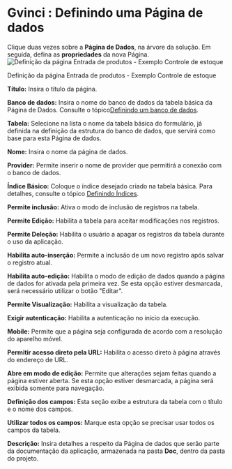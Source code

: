 # Gvinci : Definindo uma Página de dados

Clique duas vezes sobre a **Página de Dados**, na árvore da solução. Em seguida, defina as **propriedades** da nova Página.![Defini&#xE7;&#xE3;o da p&#xE1;gina Entrada de produtos - Exemplo Controle de estoque](http://www.gvinci.com.br/manual/definepgdadosgv5.zoom89.png)

Definição da página Entrada de produtos - Exemplo Controle de estoque

**Título:** Insira o título da página.

**Banco de dados:** Insira o nome do banco de dados da tabela básica da Página de Dados. Consulte o tópico[Definindo um banco de dados](http://www.gvinci.com.br/manual/bancos_de_dados2.htm).

**Tabela:** Selecione na lista o nome da tabela básica do formulário, já definida na definição da estrutura do banco de dados, que servirá como base para esta Página de dados.

**Nome:** Insira o nome da página de dados.

**Provider:** Permite inserir o nome de provider que permitirá a conexão com o banco de dados.

**Índice Básico:** Coloque o índice desejado criado na tabela básica. Para detalhes, consulte o tópico [Definindo Índices](http://www.gvinci.com.br/manual/definindo_indices.htm).

**Permite inclusão:** Ativa o modo de inclusão de registros na tabela.

**Permite Edição:** Habilita a tabela para aceitar modificações nos registros.

**Permite Deleção:** Habilita o usuário a apagar os registros da tabela durante o uso da aplicação.

**Habilita auto-inserção:** Permite a inclusão de um novo registro após salvar o registro atual.

**Habilita auto-edição:** Habilita o modo de edição de dados quando a página de dados for ativada pela primeira vez. Se esta opção estiver desmarcada, será necessário utilizar o botão "Editar".

**Permite Visualização:** Habilita a visualização da tabela.

**Exigir autenticação:** Habilita a autenticação no início da execução.

**Mobile:** Permite que a página seja configurada de acordo com a resolução do aparelho móvel.

**Permitir acesso direto pela URL:** Habilita o acesso direto à página através do endereço de URL.

**Abre em modo de edição:** Permite que alterações sejam feitas quando a página estiver aberta. Se esta opção estiver desmarcada, a página será exibida somente para navegação.

**Definição dos campos:** Esta seção exibe a estrutura da tabela com o título e o nome dos campos.

**Utilizar todos os campos:** Marque esta opção se precisar usar todos os campos da tabela.

**Descrição:** Insira detalhes a respeito da Página de dados que serão parte da documentação da aplicação, armazenada na pasta **Doc**, dentro da pasta do projeto.

